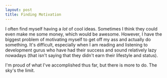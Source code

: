 ```yaml
---
layout: post
title: Finding Motivation
---
```


I often find myself having a *lot* of cool ideas. Sometimes I think they could even make me some money, which would be awesome. However, I have the biggest problem of motivating myself to get off my ass and actually do something. It's difficult, especially when I am reading and listening to development gurus who have had their success and sound relatively lazy nowadays (that isn't saying that they didn't earn their lifestyle and status).

I'm proud of what I've accomplished thus far, but there is more to do. The sky's the limit.